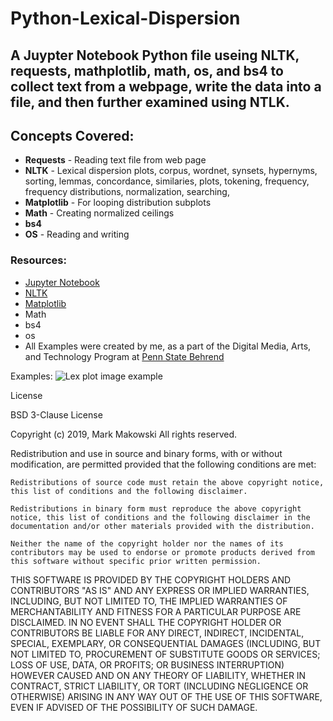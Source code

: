 # Python-Lexical-Dispersion

## A Juypter Notebook Python file useing NLTK, requests, mathplotlib, math, os, and bs4 to collect text from a webpage, write the data into a file, and then further examined using NTLK.

## Concepts Covered:
- **Requests** - Reading text file from web page
- **NLTK** - Lexical dispersion plots, corpus, wordnet, synsets, hypernyms, sorting, lemmas, concordance, similaries, plots, tokening, frequency, frequency distributions, normalization, searching, 
- **Matplotlib** - For looping distribution subplots
- **Math** - Creating normalized ceilings
- **bs4**
- **OS** - Reading and writing

### Resources:
- [Jupyter Notebook](https://jupyter.org/)
- [NLTK](https://www.nltk.org/)
- [Matplotlib](https://matplotlib.org/)
- Math
- bs4
- os
- All Examples were created by me, as a part of the Digital Media, Arts, and Technology Program at [Penn State Behrend](https://behrend.psu.edu/)


Examples:
![Lex plot image example](http://prntscr.com/o8v7ax)



License

BSD 3-Clause License

Copyright (c) 2019, Mark Makowski All rights reserved.

Redistribution and use in source and binary forms, with or without modification, are permitted provided that the following conditions are met:

    Redistributions of source code must retain the above copyright notice, this list of conditions and the following disclaimer.

    Redistributions in binary form must reproduce the above copyright notice, this list of conditions and the following disclaimer in the documentation and/or other materials provided with the distribution.

    Neither the name of the copyright holder nor the names of its contributors may be used to endorse or promote products derived from this software without specific prior written permission.

THIS SOFTWARE IS PROVIDED BY THE COPYRIGHT HOLDERS AND CONTRIBUTORS "AS IS" AND ANY EXPRESS OR IMPLIED WARRANTIES, INCLUDING, BUT NOT LIMITED TO, THE IMPLIED WARRANTIES OF MERCHANTABILITY AND FITNESS FOR A PARTICULAR PURPOSE ARE DISCLAIMED. IN NO EVENT SHALL THE COPYRIGHT HOLDER OR CONTRIBUTORS BE LIABLE FOR ANY DIRECT, INDIRECT, INCIDENTAL, SPECIAL, EXEMPLARY, OR CONSEQUENTIAL DAMAGES (INCLUDING, BUT NOT LIMITED TO, PROCUREMENT OF SUBSTITUTE GOODS OR SERVICES; LOSS OF USE, DATA, OR PROFITS; OR BUSINESS INTERRUPTION) HOWEVER CAUSED AND ON ANY THEORY OF LIABILITY, WHETHER IN CONTRACT, STRICT LIABILITY, OR TORT (INCLUDING NEGLIGENCE OR OTHERWISE) ARISING IN ANY WAY OUT OF THE USE OF THIS SOFTWARE, EVEN IF ADVISED OF THE POSSIBILITY OF SUCH DAMAGE.
